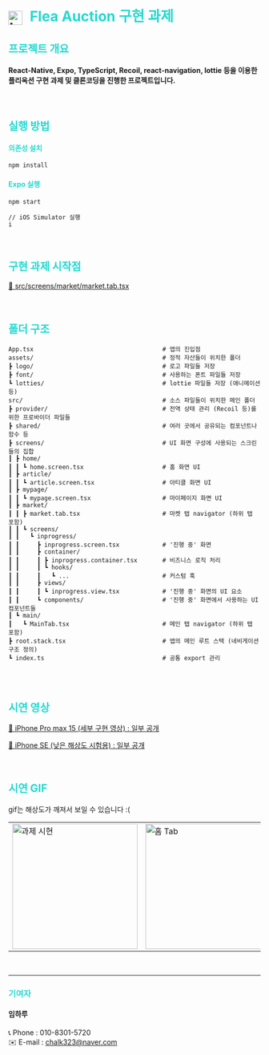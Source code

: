 <h1>
    <img src="https://res.cloudinary.com/dy5pujkzs/image/upload/v1698575917/ha_logo_lzwvkb.png" alt="Logo" style="height: 1em; vertical-align: middle; margin-right: 8px;">
    <span style="color: #23d9d0;">Flea Auction 구현 과제</span>
</h1>



<h2 style="color: #23d9d0;">프로젝트 개요</h2>

#### React-Native, Expo, TypeScript, Recoil, react-navigation, lottie 등을 이용한 플리옥션 구현 과제 및 클론코딩을 진행한 프로젝트입니다.

<br/>

<h2 style="color: #23d9d0;">실행 방법</h2>

<h4 style="color: #23d9d0;">의존성 설치</h4>

```
npm install
```
<h4 style="color: #23d9d0;">Expo 실행</h4>

```
npm start

// iOS Simulator 실행
i
```
<br/>

<h2 style="color: #23d9d0;">구현 과제 시작점</h2>

[🔗 src/screens/market/market.tab.tsx](https://github.com/Haru-Im/flea-auction-task/blob/main/src/screens/market/market.tab.tsx)

<br/>

<h2 style="color: #23d9d0;">폴더 구조</h2>

```
App.tsx                                    # 앱의 진입점
assets/                                    # 정적 자산들이 위치한 폴더
┣ logo/                                    # 로고 파일들 저장
┣ font/                                    # 사용하는 폰트 파일들 저장
┗ lotties/                                 # lottie 파일들 저장 (애니메이션 등)
src/                                       # 소스 파일들이 위치한 메인 폴더
┣ provider/                                # 전역 상태 관리 (Recoil 등)를 위한 프로바이더 파일들
┣ shared/                                  # 여러 곳에서 공유되는 컴포넌트나 함수 등
┣ screens/                                 # UI 화면 구성에 사용되는 스크린들의 집합
┃ ┣ home/
┃ ┃ ┗ home.screen.tsx                      # 홈 화면 UI
┃ ┣ article/
┃ ┃ ┗ article.screen.tsx                   # 아티클 화면 UI
┃ ┣ mypage/
┃ ┃ ┗ mypage.screen.tsx                    # 마이페이지 화면 UI
┃ ┣ market/
┃ ┃ ┣ market.tab.tsx                       # 마켓 탭 navigator (하위 탭 포함)
┃ ┃ ┗ screens/
┃ ┃   ┗ inprogress/
┃ ┃     ┣ inprogress.screen.tsx            # '진행 중' 화면
┃ ┃     ┣ container/
┃ ┃     ┃ ┣ inprogress.container.tsx       # 비즈니스 로직 처리
┃ ┃     ┃ ┗ hooks/
┃ ┃     ┃   ┗ ...                          # 커스텀 훅
┃ ┃     ┣ views/
┃ ┃     ┃ ┗ inprogress.view.tsx            # '진행 중' 화면의 UI 요소
┃ ┃     ┗ components/                      # '진행 중' 화면에서 사용하는 UI 컴포넌트들
┃ ┗ main/
┃   ┗ MainTab.tsx                          # 메인 탭 navigator (하위 탭 포함)
┣ root.stack.tsx                           # 앱의 메인 루트 스택 (네비게이션 구조 정의)
┗ index.ts                                 # 공통 export 관리


```
<br/>

<h2 style="color: #23d9d0;">시연 영상</h2>

[🔗 iPhone Pro max 15 (세부 구현 영상) : 일부 공개](https://youtu.be/HhI6FQ0qfRM)

[🔗 iPhone SE (낮은 해상도 시험용) : 일부 공개](https://youtu.be/u00PD4eqTB4)

<br/>

<h2 style="color: #23d9d0;">시연 GIF</h2>

gif는 해상도가 깨져서 보일 수 있습니다 :(

<table>
<tr>
<td>

<img src="https://res.cloudinary.com/dy5pujkzs/image/upload/v1698576215/%E1%84%80%E1%85%AA%E1%84%8C%E1%85%A6%E1%84%89%E1%85%B5%E1%84%92%E1%85%A7%E1%86%AB2_yunql0.gif" alt="과제 시현" width="250" height="auto">

</td>
<td>

<img src="https://res.cloudinary.com/dy5pujkzs/image/upload/v1698575131/%E1%84%92%E1%85%A9%E1%86%B7%E1%84%89%E1%85%A1%E1%84%8C%E1%85%B5%E1%86%AB_qfqudi.gif" alt="홈 Tab" width="250" height="auto">

</td>
<td>

<img src="https://res.cloudinary.com/dy5pujkzs/image/upload/v1698575131/%E1%84%8C%E1%85%AE%E1%86%AB%E1%84%87%E1%85%B5%E1%84%8C%E1%85%AE%E1%86%BC_v6zbu5.gif" alt="준비중 화면" width="250" height="auto">

</td>
</tr>
</table>

<br/>

----
<h3 style="color: #23d9d0;">기여자</h3>

<h4>임하루</h4>

📞 Phone : 010-8301-5720  
✉️ E-mail : chalk323@naver.com